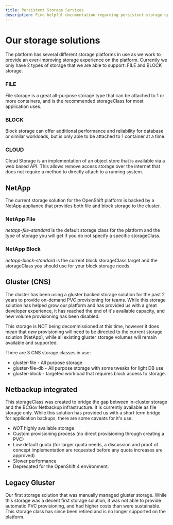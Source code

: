 ```yaml
---
title: Persistent Storage Services
description: Find helpful documentation regarding persistent storage options supported by the platform. 
---
```


# Our storage solutions
The platform has several different storage platforms in use as we work to provide an ever-improving storage experience on the platform.  Currently we only have 2 types of storage that we are able to support: FILE and BLOCK storage.

### FILE
File storage is a great all-purpose storage type that can be attached to 1 or more containers, and is the recommended storageClass for most application uses.

### BLOCK
Block storage can offer additional performance and reliability for database or similar workloads, but is only able to be attached to 1 container at a time.

### CLOUD
Cloud Storage is an implementation of an object store that is available via a web based API.  This allows remove access storage over the internet that does not require a method to directly attach to a running system.

## NetApp
The current storage solution for the OpenShift platform is backed by a NetApp appliance that provides both file and block storage to the cluster.

### NetApp File
*netapp-file-standard* is the default storage class for the platform and the type of storage you will get if you do not specify a specific storageClass.

### NetApp Block
*netapp-block-standard* is the current block storageClass target and the storageClass you should use for your block storage needs.

## Gluster (CNS)
The cluster has been using a gluster backed storage solution for the past 2 years to provide on-demand PVC provisioning for teams.  While this storage solution has helped grow our platform and has provided us with a great developer experience, it has reached the end of it's available capacity, and new volume provisioning has been disabled.

This storage is NOT being decommissioned at this time, however it does mean that *new* provisioning will need to be directed to the current storage solution (NetApp), while all existing gluster storage volumes will remain available and supported.

There are 3 CNS storage classes in use:

- gluster-file - All purpose storage
- gluster-file-db - All purpose storage with some tweaks for light DB use
- gluster-block - targeted workload that requires block access to storage.

## Netbackup integrated
This storageClass was created to bridge the gap between in-cluster storage and the BCGov Netbackup infrastructure.  It is currently available as file storage only.  While this solution has provided us with a short term bridge for application backups, there are some caveats for it's use:

- *NOT* highly available storage
- Custom provisioning process (no direct provisioning through creating a PVC)
- Low default quota (for larger quota needs, a discussion and proof of concept implementation are requested before any quota increases are approved)
- Slower performance
- Deprecated for the OpenShift 4 environment.

## Legacy Gluster
Our first storage solution that was manually managed gluster storage.  While this storage was a decent first storage solution, it was not able to provide automatic PVC provisioning, and had higher costs than were sustainable.  This storage class has since been retired and is no longer supported on the platform.
